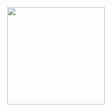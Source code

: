 
<p align="center">
  <img 
    width="220"
    height="220"
    src="https://user-images.githubusercontent.com/103612714/163292869-a02910ff-107b-45a2-9433-faba136e4739.gif"
  >
</p>
